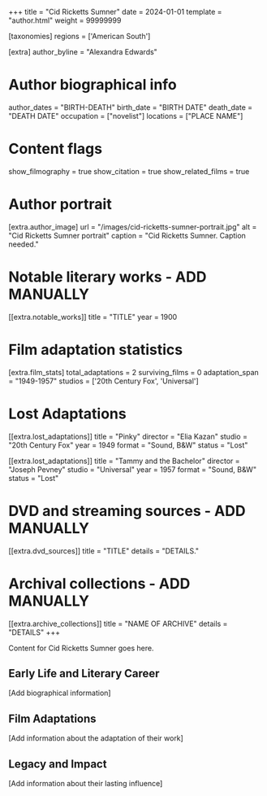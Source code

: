 +++
title = "Cid Ricketts Sumner"
date = 2024-01-01
template = "author.html"
weight = 99999999

[taxonomies]
regions = ['American South']

[extra]
author_byline = "Alexandra Edwards"

# Author biographical info
author_dates = "BIRTH-DEATH"
birth_date = "BIRTH DATE"
death_date = "DEATH DATE"
occupation = ["novelist"]
locations = ["PLACE NAME"]

# Content flags
show_filmography = true
show_citation = true
show_related_films = true

# Author portrait
[extra.author_image]
url = "/images/cid-ricketts-sumner-portrait.jpg"
alt = "Cid Ricketts Sumner portrait"
caption = "Cid Ricketts Sumner. Caption needed."

# Notable literary works - ADD MANUALLY
[[extra.notable_works]]
title = "TITLE"
year = 1900

# Film adaptation statistics
[extra.film_stats]
total_adaptations = 2
surviving_films = 0
adaptation_span = "1949-1957"
studios = ['20th Century Fox', 'Universal']
# Lost Adaptations
[[extra.lost_adaptations]]
title = "Pinky"
director = "Elia Kazan"
studio = "20th Century Fox"
year = 1949
format = "Sound, B&W"
status = "Lost"

[[extra.lost_adaptations]]
title = "Tammy and the Bachelor"
director = "Joseph Pevney"
studio = "Universal"
year = 1957
format = "Sound, B&W"
status = "Lost"


# DVD and streaming sources - ADD MANUALLY
[[extra.dvd_sources]]
title = "TITLE"
details = "DETAILS."

# Archival collections - ADD MANUALLY
[[extra.archive_collections]]
title = "NAME OF ARCHIVE"
details = "DETAILS"
+++

Content for Cid Ricketts Sumner goes here. 

## Early Life and Literary Career

[Add biographical information]

## Film Adaptations

[Add information about the adaptation of their work]

## Legacy and Impact

[Add information about their lasting influence]
